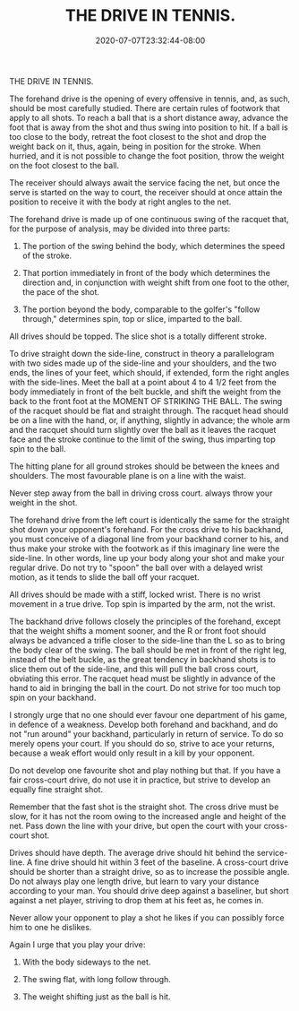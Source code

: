 ﻿---
title: "THE DRIVE IN TENNIS."
date: 2020-07-07T23:32:44-08:00
description: "Sports Tips for Web Success"
featured_image: "/images/Sports.jpg"
tags: ["Sports"]
---

THE DRIVE IN TENNIS. 

The forehand drive is the opening of every offensive in tennis, and, as such, should be most carefully studied. There are certain rules of footwork that apply to all shots. To reach a ball that is a short distance away, advance the foot that is away from the shot and thus swing into position to hit. If a ball is too close to the body, retreat the foot closest to the shot and drop the weight back on it, thus, again, being in position for the stroke. When hurried, and it is not possible to change the foot position, throw the weight on the foot closest to the ball. 

The receiver should always await the service facing the net, but once the serve is started on the way to court, the receiver should at once attain the position to receive it with the body at right angles to the net. 

The forehand drive is made up of one continuous swing of the racquet that, for the purpose of analysis, may be divided into three parts: 

1. The portion of the swing behind the body, which determines the speed of the stroke. 

2. That portion immediately in front of the body which determines the direction and, in conjunction with weight shift from one foot to the other, the pace of the shot. 

3. The portion beyond the body, comparable to the golfer's "follow through," determines spin, top or slice, imparted to the ball. 

All drives should be topped. The slice shot is a totally different stroke. 

To drive straight down the side-line, construct in theory a parallelogram with two sides made up of the side-line and your shoulders, and the two ends, the lines of your feet, which should, if extended, form the right angles with the side-lines. Meet the ball at a point about 4 to 4 1/2 feet from the body immediately in front of the belt buckle, and shift the weight from the back to the front foot at the MOMENT OF STRIKING THE BALL. The swing of the racquet should be flat and straight through. The racquet head should be on a line with the hand, or, if anything, slightly in advance; the whole arm and the racquet should turn slightly over the ball as it leaves the racquet face and the stroke continue to the limit of the swing, thus imparting top spin to the ball. 

The hitting plane for all ground strokes should be between the knees and shoulders. The most favourable plane is on a line with the waist. 

Never step away from the ball in driving cross court. always throw your weight in the shot. 

The forehand drive from the left court is identically the same for the straight shot down your opponent's forehand. For the cross drive to his backhand, you must conceive of a diagonal line from your backhand corner to his, and thus make your stroke with the footwork as if this imaginary line were the side-line. In other words, line up your body along your shot and make your regular drive. Do not try to "spoon" the ball over with a delayed wrist motion, as it tends to slide the ball off your racquet. 

All drives should be made with a stiff, locked wrist. There is no wrist movement in a true drive. Top spin is imparted by the arm, not the wrist. 

The backhand drive follows closely the principles of the forehand, except that the weight shifts a moment sooner, and the R or front foot should always be advanced a trifle closer to the side-line than the L so as to bring the body clear of the swing. The ball should be met in front of the right leg, instead of the belt buckle, as the great tendency in backhand shots is to slice them out of the side-line, and this will pull the ball cross court, obviating this error. The racquet head must be slightly in advance of the hand to aid in bringing the ball in the court. Do not strive for too much top spin on your backhand. 

I strongly urge that no one should ever favour one department of his game, in defence of a weakness. Develop both forehand and backhand, and do not "run around" your backhand, particularly in return of service. To do so merely opens your court. If you should do so, strive to ace your returns, because a weak effort would only result in a kill by your opponent. 

Do not develop one favourite shot and play nothing but that. If you have a fair cross-court drive, do not use it in practice, but strive to develop an equally fine straight shot. 

Remember that the fast shot is the straight shot. The cross drive must be slow, for it has not the room owing to the increased angle and height of the net. Pass down the line with your drive, but open the court with your cross-court shot. 

Drives should have depth. The average drive should hit behind the service-line. A fine drive should hit within 3 feet of the baseline. A cross-court drive should be shorter than a straight drive, so as to increase the possible angle. Do not always play one length drive, but learn to vary your distance according to your man. You should drive deep against a baseliner, but short against a net player, striving to drop them at his feet as, he comes in. 

Never allow your opponent to play a shot he likes if you can possibly force him to one he dislikes. 

Again I urge that you play your drive: 

1. With the body sideways to the net. 

2. The swing flat, with long follow through. 

3. The weight shifting just as the ball is hit. 

 
